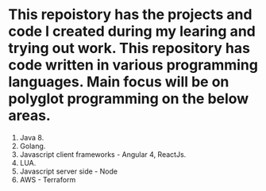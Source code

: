 # This repoistory has the projects and code I created during my learing and trying out work. This repository has code written in various programming languages. Main focus will be on polyglot programming on the below areas. 

1. Java 8.
2. Golang. 
3. Javascript client frameworks - Angular 4, ReactJs. 
4. LUA. 
5. Javascript server side - Node
6. AWS - Terraform
